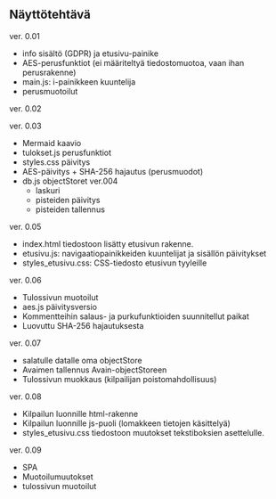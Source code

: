 ## Näyttötehtävä

ver. 0.01  

- info sisältö (GDPR) ja etusivu-painike  
- AES-perusfunktiot (ei määriteltyä tiedostomuotoa, vaan ihan perusrakenne)  
- main.js: i-painikkeen kuuntelija  
- perusmuotoilut

ver. 0.02  

ver. 0.03   

- Mermaid kaavio  
- tulokset.js perusfunktiot
- styles.css päivitys
- AES-päivitys + SHA-256 hajautus (perusmuodot)
- db.js objectStoret
ver.004
  - laskuri
  - pisteiden päivitys
  - pisteiden tallennus

ver. 0.05

- index.html tiedostoon lisätty etusivun rakenne. 
- etusivu.js: navigaatiopainikkeiden kuuntelijat ja sisällön päivitykset
- styles_etusivu.css: CSS-tiedosto etusivun tyyleille

ver. 0.06  

- Tulossivun muotoilut
- aes.js päivitysversio
- Kommentteihin salaus- ja purkufunktioiden suunnitellut paikat
- Luovuttu SHA-256 hajautuksesta

ver. 0.07  

- salatulle datalle oma objectStore
- Avaimen tallennus Avain-objectStoreen
- Tulossivun muokkaus (kilpailijan poistomahdollisuus)

ver. 0.08

- Kilpailun luonnille html-rakenne
- Kilpailun luonnille js-puoli (lomakkeen tietojen käsittelyä)
- styles_etusivu.css tiedostoon muutokset tekstiboksien asettelulle.

ver. 0.09  
- SPA
- Muotoilumuutokset
- tulossivun muotoilut
